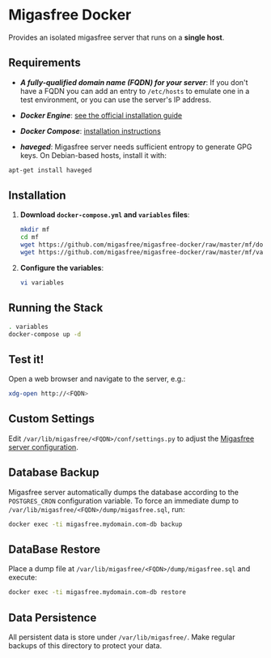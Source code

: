 # Migasfree Docker

Provides an isolated migasfree server that runs on a **single host**.


## Requirements

- ***A fully-qualified domain name (FQDN) for your server***: If you don't have a FQDN you can add an entry to `/etc/hosts` to emulate one in a test environment, or you can use the server's IP address.

- ***Docker Engine***: [see the official installation guide](https://docs.docker.com/engine/installation/)

- ***Docker Compose***: [installation instructions](https://docs.docker.com/compose/install/)

- ***haveged***: Migasfree server needs sufficient entropy to generate GPG keys. On Debian-based hosts, install it with:

```sh
apt-get install haveged
```


## Installation

1. **Download `docker-compose.yml` and `variables` files**:

   ```sh
   mkdir mf
   cd mf
   wget https://github.com/migasfree/migasfree-docker/raw/master/mf/docker-compose.yml
   wget https://github.com/migasfree/migasfree-docker/raw/master/mf/variables
   ```

2. **Configure the variables**:

   ```sh
   vi variables
   ```


## Running the Stack

```sh
. variables
docker-compose up -d
```


## Test it!

Open a web browser and navigate to the server, e.g.:

```sh
xdg-open http://<FQDN>
```


## Custom Settings

Edit `/var/lib/migasfree/<FQDN>/conf/settings.py` to adjust the [Migasfree server configuration](http://fun-with-migasfree.readthedocs.org/en/master/part05.html#ajustes-del-servidor-migasfree).


## Database Backup

Migasfree server automatically dumps the database according to the `POSTGRES_CRON` configuration variable. To force an immediate dump to `/var/lib/migasfree/<FQDN>/dump/migasfree.sql`, run:

```sh
docker exec -ti migasfree.mydomain.com-db backup
```


## DataBase Restore

Place a dump file at `/var/lib/migasfree/<FQDN>/dump/migasfree.sql` and execute:

```sh
docker exec -ti migasfree.mydomain.com-db restore
```


## Data Persistence

All persistent data is store under `/var/lib/migasfree/`. Make regular backups of this directory to protect your data.
